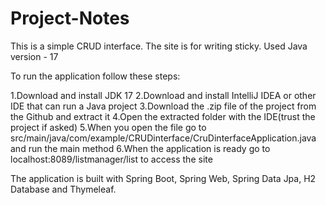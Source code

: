 # Project-Notes

This is a simple CRUD interface. The site is for writing sticky. 
Used Java version - 17

To run the application follow these steps:

1.Download and install JDK 17
2.Download and install IntelliJ IDEA or other IDE that can run a Java project
3.Download the .zip file of the project from the Github and extract it
4.Open the extracted folder with the IDE(trust the project if asked)
5.When you open the file go to src/main/java/com/example/CRUDinterface/CruDinterfaceApplication.java and run the main method
6.When the application is ready go to localhost:8089/listmanager/list to access the site

The application is built with Spring Boot, Spring Web, Spring Data Jpa, H2 Database and Thymeleaf.
